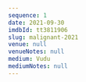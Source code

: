 ```yaml
---
sequence: 1
date: 2021-09-30
imdbId: tt3811906
slug: malignant-2021
venue: null
venueNotes: null
medium: Vudu
mediumNotes: null
---
```


